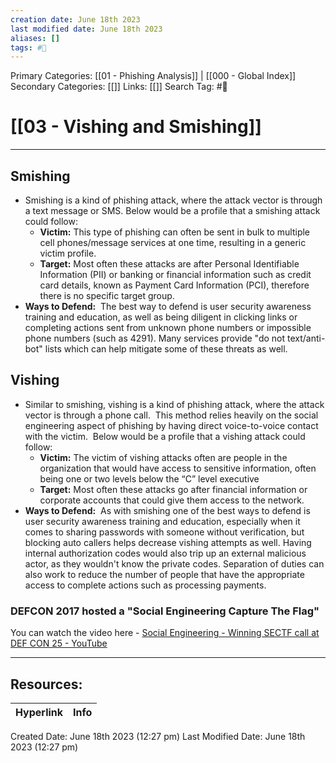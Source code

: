 ```yaml
---
creation date: June 18th 2023
last modified date: June 18th 2023
aliases: []
tags: #📖
---
```


Primary Categories: [[01 - Phishing Analysis]] | [[000 - Global Index]] 
Secondary Categories: [[]] 
Links: [[]] 
Search Tag: #📖  

# [[03 - Vishing and Smishing]]  
---

## Smishing
- Smishing is a kind of phishing attack, where the attack vector is through a text message or SMS. Below would be a profile that a smishing attack could follow:
	- **Victim:** This type of phishing can often be sent in bulk to multiple cell phones/message services at one time, resulting in a generic victim profile.
	- **Target:** Most often these attacks are after Personal Identifiable Information (PII) or banking or financial information such as credit card details, known as Payment Card Information (PCI), therefore there is no specific target group.
- **Ways to Defend:**  The best way to defend is user security awareness training and education, as well as being diligent in clicking links or completing actions sent from unknown phone numbers or impossible phone numbers (such as 4291). Many services provide "do not text/anti-bot" lists which can help mitigate some of these threats as well.

## Vishing
- Similar to smishing, vishing is a kind of phishing attack, where the attack vector is through a phone call.  This method relies heavily on the social engineering aspect of phishing by having direct voice-to-voice contact with the victim.  Below would be a profile that a vishing attack could follow:
	- **Victim:** The victim of vishing attacks often are people in the organization that would have access to sensitive information, often being one or two levels below the “C” level executive
	- **Target:** Most often these attacks go after financial information or corporate accounts that could give them access to the network.
- **Ways to Defend:**  As with smishing one of the best ways to defend is user security awareness training and education, especially when it comes to sharing passwords with someone without verification, but blocking auto callers helps decrease vishing attempts as well. Having internal authorization codes would also trip up an external malicious actor, as they wouldn't know the private codes. Separation of duties can also work to reduce the number of people that have the appropriate access to complete actions such as processing payments.

### DEFCON 2017 hosted a "Social Engineering Capture The Flag"
You can watch the video here - [Social Engineering - Winning SECTF call at DEF CON 25 - YouTube](https://www.youtube.com/watch?v=yhE372sqURU)

___

## Resources:

| Hyperlink | Info |
| --------- | ---- |


Created Date: June 18th 2023 (12:27 pm) 
Last Modified Date: June 18th 2023 (12:27 pm)
